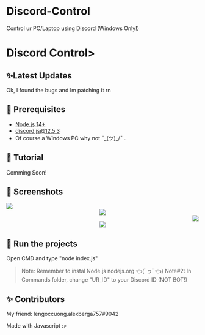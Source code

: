 # Discord-Control
Control ur PC/Laptop using Discord (Windows Only!)
<H1>Discord Control>

## ✨Latest Updates
Ok, I found the bugs and Im patching it rn
## 🚧 Prerequisites

- [Node.js 14+](https://nodejs.org/en/download/)
- [discord.js@12.5.3](https://www.npmjs.com/package/discord.js/v/12.5.3)
- Of course a Windows PC why not ¯\_(ツ)_/¯
.

## 📝 Tutorial

Comming Soon!

## 📸 Screenshots

<div align="left"><img src="/assets/Screenshot_1.png"></div><div align="center"><img src="/assets/Screenshot_2.png"></div><div align="right"><img src="/assets/Screenshot_3.png"></div>

<div align="center"><img src="/assets/feature.png"></div>

## 💨 Run the projects

Open CMD and type "node index.js"

> Note: Remember to instal Node.js nodejs.org 👈(ﾟヮﾟ👈)
> Note#2: In Commands folder, change "UR_ID" to your Discord ID (NOT BOT!)
## ✨ Contributors

My friend: lengoccuong.alexberga757#9042

Made with Javascript :>
